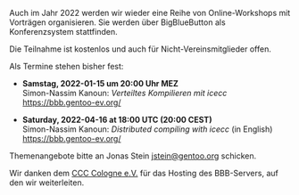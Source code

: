 <!--
.. title: Online-Workshops 2022
.. slug: online-workshops-2022
.. date: 2021-10-30 12:30:00 UTC+02:00
.. tags: 
.. category: 
.. link: 
.. description: 
.. type: text
-->

Auch im Jahr 2022 werden wir wieder eine Reihe von Online-Workshops
mit Vorträgen organisieren. Sie werden über BigBlueButton als
Konferenzsystem stattfinden.

Die Teilnahme ist kostenlos und auch für Nicht-Vereinsmitglieder offen.

Als Termine stehen bisher fest:

- **Samstag, 2022-01-15 um 20:00 Uhr MEZ**  
  Simon-Nassim Kanoun: *Verteiltes Kompilieren mit icecc*  
  <https://bbb.gentoo-ev.org/>

- **Saturday, 2022-04-16 at 18:00 UTC (20:00 CEST)**  
  Simon-Nassim Kanoun: *Distributed compiling with icecc* (in English)  
  <https://bbb.gentoo-ev.org/>

Themenangebote bitte an Jonas Stein <jstein@gentoo.org> schicken.

Wir danken dem [CCC Cologne e.V.](https://koeln.ccc.de/) für das
Hosting des BBB-Servers, auf den wir weiterleiten.

